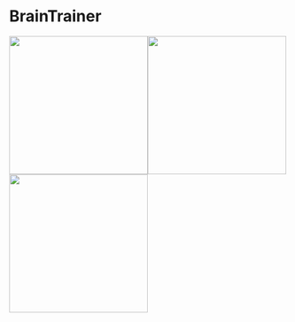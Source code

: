# BrainTrainer
<img src = "https://user-images.githubusercontent.com/57033670/98273609-77d7b180-1fb8-11eb-9710-ad681222e4e5.jpg" width="250"><img src = "https://user-images.githubusercontent.com/57033670/98273662-80c88300-1fb8-11eb-8d61-690d9f814147.jpg" width="250">
<img src = "https://user-images.githubusercontent.com/57033670/98273689-8756fa80-1fb8-11eb-9057-e7a01d46ff68.jpg" width="250">
